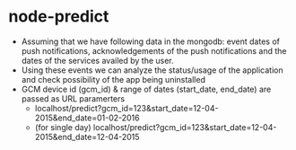node-predict
============

* Assuming that we have following data in the mongodb: event dates of push notifications, acknowledgements of the push notifications and the dates of the services availed by the user.
* Using these events we can analyze the status/usage of the application and check possibility
of the app being uninstalled
* GCM device id (gcm_id) & range of dates (start_date, end_date) are passed as URL paramerters
    * localhost/predict?gcm_id=123&start_date=12-04-2015&end_date=01-02-2016
    * (for single day) localhost/predict?gcm_id=123&start_date=12-04-2015&end_date=12-04-2015

